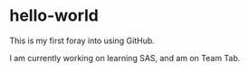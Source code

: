 # hello-world
This is my first foray into using GitHub.  

I am currently working on learning SAS, and am on Team Tab.
